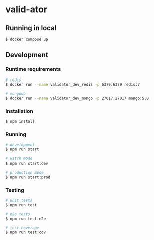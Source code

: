 # valid-ator

## Running in local

```bash
$ docker compose up
```

## Development

### Runtime requirements

```bash
# redis
$ docker run --name validator_dev_redis -p 6379:6379 redis:7

# mongodb
$ docker run --name validator_dev_mongo -p 27017:27017 mongo:5.0 
```

### Installation

```bash
$ npm install
```

### Running 

```bash
# development
$ npm run start

# watch mode
$ npm run start:dev

# production mode
$ npm run start:prod
```

### Testing

```bash
# unit tests
$ npm run test

# e2e tests
$ npm run test:e2e

# test coverage
$ npm run test:cov
```